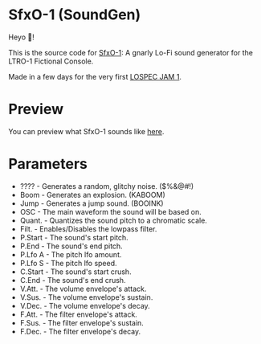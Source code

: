 # SfxO-1 (SoundGen)

Heyo 👋!

This is the source code for [SfxO-1](https://stupidplusplus.itch.io/sfxo-1): A gnarly Lo-Fi sound generator for the LTRO-1 Fictional Console.

Made in a few days for the very first [LOSPEC JAM 1](https://itch.io/jam/lospec-jam-1).



# Preview

You can preview what SfxO-1 sounds like [here](https://soundcloud.com/0xf05f41/sfxo-1-preview).



# Parameters

- ????   - Generates a random, glitchy noise. ($%&@#!)
- Boom   - Generates an explosion. (KABOOM)
- Jump   - Generates a jump sound. (BOOINK)
- OSC   - The main waveform the sound will be based on.
- Quant.  - Quantizes the sound pitch to a chromatic scale.
- Filt.  - Enables/Disables the lowpass filter.
- P.Start - The sound's start pitch.
- P.End  - The sound's end pitch.
- P.Lfo A - The pitch lfo amount.
- P.Lfo S - The pitch lfo speed.
- C.Start - The sound's start crush.
- C.End  - The sound's end crush.
- V.Att.  - The volume envelope's attack.
- V.Sus.  - The volume envelope's sustain.
- V.Dec.  - The volume envelope's decay.
- F.Att.  - The filter envelope's attack.
- F.Sus.  - The filter envelope's sustain.
- F.Dec.  - The filter envelope's decay.